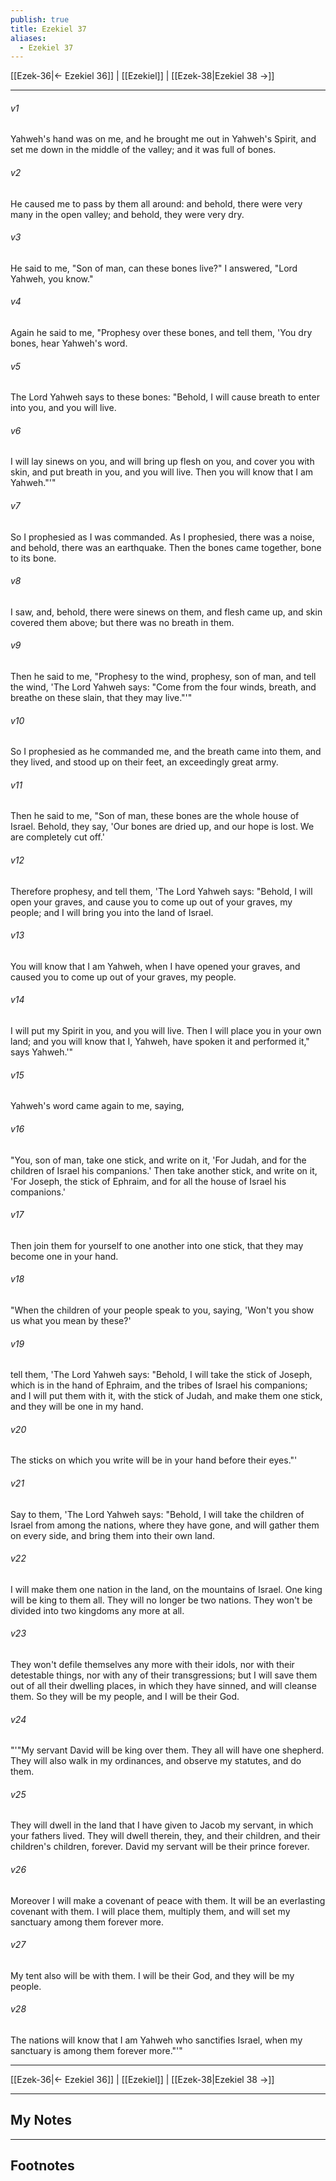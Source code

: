 ```yaml
---
publish: true
title: Ezekiel 37
aliases:
  - Ezekiel 37
---
```


[[Ezek-36|← Ezekiel 36]] | [[Ezekiel]] | [[Ezek-38|Ezekiel 38 →]]
***



###### v1 
Yahweh's hand was on me, and he brought me out in Yahweh's Spirit, and set me down in the middle of the valley; and it was full of bones. 

###### v2 
He caused me to pass by them all around: and behold, there were very many in the open valley; and behold, they were very dry. 

###### v3 
He said to me, "Son of man, can these bones live?" I answered, "Lord Yahweh, you know." 

###### v4 
Again he said to me, "Prophesy over these bones, and tell them, 'You dry bones, hear Yahweh's word. 

###### v5 
The Lord Yahweh says to these bones: "Behold, I will cause breath to enter into you, and you will live. 

###### v6 
I will lay sinews on you, and will bring up flesh on you, and cover you with skin, and put breath in you, and you will live. Then you will know that I am Yahweh."'" 

###### v7 
So I prophesied as I was commanded. As I prophesied, there was a noise, and behold, there was an earthquake. Then the bones came together, bone to its bone. 

###### v8 
I saw, and, behold, there were sinews on them, and flesh came up, and skin covered them above; but there was no breath in them. 

###### v9 
Then he said to me, "Prophesy to the wind, prophesy, son of man, and tell the wind, 'The Lord Yahweh says: "Come from the four winds, breath, and breathe on these slain, that they may live."'" 

###### v10 
So I prophesied as he commanded me, and the breath came into them, and they lived, and stood up on their feet, an exceedingly great army. 

###### v11 
Then he said to me, "Son of man, these bones are the whole house of Israel. Behold, they say, 'Our bones are dried up, and our hope is lost. We are completely cut off.' 

###### v12 
Therefore prophesy, and tell them, 'The Lord Yahweh says: "Behold, I will open your graves, and cause you to come up out of your graves, my people; and I will bring you into the land of Israel. 

###### v13 
You will know that I am Yahweh, when I have opened your graves, and caused you to come up out of your graves, my people. 

###### v14 
I will put my Spirit in you, and you will live. Then I will place you in your own land; and you will know that I, Yahweh, have spoken it and performed it," says Yahweh.'" 

###### v15 
Yahweh's word came again to me, saying, 

###### v16 
"You, son of man, take one stick, and write on it, 'For Judah, and for the children of Israel his companions.' Then take another stick, and write on it, 'For Joseph, the stick of Ephraim, and for all the house of Israel his companions.' 

###### v17 
Then join them for yourself to one another into one stick, that they may become one in your hand. 

###### v18 
"When the children of your people speak to you, saying, 'Won't you show us what you mean by these?' 

###### v19 
tell them, 'The Lord Yahweh says: "Behold, I will take the stick of Joseph, which is in the hand of Ephraim, and the tribes of Israel his companions; and I will put them with it, with the stick of Judah, and make them one stick, and they will be one in my hand. 

###### v20 
The sticks on which you write will be in your hand before their eyes."' 

###### v21 
Say to them, 'The Lord Yahweh says: "Behold, I will take the children of Israel from among the nations, where they have gone, and will gather them on every side, and bring them into their own land. 

###### v22 
I will make them one nation in the land, on the mountains of Israel. One king will be king to them all. They will no longer be two nations. They won't be divided into two kingdoms any more at all. 

###### v23 
They won't defile themselves any more with their idols, nor with their detestable things, nor with any of their transgressions; but I will save them out of all their dwelling places, in which they have sinned, and will cleanse them. So they will be my people, and I will be their God. 

###### v24 
"'"My servant David will be king over them. They all will have one shepherd. They will also walk in my ordinances, and observe my statutes, and do them. 

###### v25 
They will dwell in the land that I have given to Jacob my servant, in which your fathers lived. They will dwell therein, they, and their children, and their children's children, forever. David my servant will be their prince forever. 

###### v26 
Moreover I will make a covenant of peace with them. It will be an everlasting covenant with them. I will place them, multiply them, and will set my sanctuary among them forever more. 

###### v27 
My tent also will be with them. I will be their God, and they will be my people. 

###### v28 
The nations will know that I am Yahweh who sanctifies Israel, when my sanctuary is among them forever more."'"

***
[[Ezek-36|← Ezekiel 36]] | [[Ezekiel]] | [[Ezek-38|Ezekiel 38 →]]

---
## My Notes

---
## Footnotes